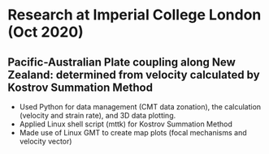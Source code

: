 # Research at Imperial College London (Oct 2020)

## Pacific-Australian Plate coupling along New Zealand: determined from velocity calculated by Kostrov Summation Method 

- Used Python for data management (CMT data zonation), the calculation (velocity and strain rate), and 3D data plotting.
- Applied Linux shell script (mttk) for Kostrov Summation Method
- Made use of Linux GMT to create map plots (focal mechanisms and velocity vector)

